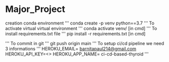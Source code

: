 # Major_Project




creation conda environment 
'''
conda create -p venv python==3.7
'''
To activate virtual virtual environment
'''
conda activate venv/ [in cmd]
'''
To install requirements.txt file
'''
pip install -r requirements.txt [in cmd]

'''
To commit in git
'''
git push origin main
'''
To setup ci/cd pipeline we need 3 informations
'''
HEROKU_EMAIL= barnitapaul214@gmail.com
HEROKU_API_KEY=<>
HEROKU_APP_NAME= ci-cd-based-thyroid
'''
